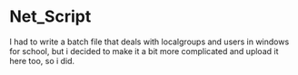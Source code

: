 # Net_Script

I had to write a batch file that deals with localgroups and users in windows for school, but i decided to make it a bit more complicated and upload it here too, so i did.
